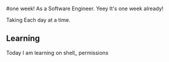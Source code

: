 #one week! 
As a Software Engineer.
Yeey It's one week already!


Taking Each day at a time.

## Learning

Today I am learning on shell_ permissions
